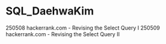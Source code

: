 # SQL_DaehwaKim

250508 hackerrank.com - Revising the Select Query I
250509 hackerrank.com - Revising the Select Query II
